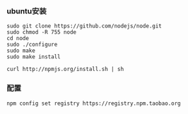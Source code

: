 ### ubuntu安装 ###
    sudo git clone https://github.com/nodejs/node.git
    sudo chmod -R 755 node
    cd node
    sudo ./configure
    sudo make
    sudo make install

    curl http://npmjs.org/install.sh | sh

### 配置
    npm config set registry https://registry.npm.taobao.org
